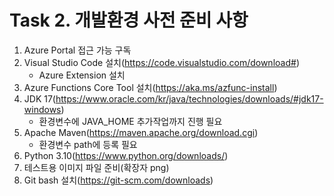 # Task 2.	 개발환경 사전 준비 사항
1.	Azure Portal 접근 가능 구독
2.	Visual Studio Code 설치(https://code.visualstudio.com/download#)
    - Azure Extension 설치
3.	Azure Functions Core Tool 설치(https://aka.ms/azfunc-install)
4.	JDK 17(https://www.oracle.com/kr/java/technologies/downloads/#jdk17-windows)
    - 환경변수에 JAVA_HOME 추가작업까지 진행 필요
5.	Apache Maven(https://maven.apache.org/download.cgi)
    - 환경변수 path에 등록 필요
6.	Python 3.10(https://www.python.org/downloads/)
7.	테스트용 이미지 파일 준비(확장자 png)
8.	Git bash 설치(https://git-scm.com/downloads)

